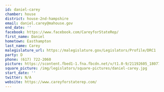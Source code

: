 ```yaml
---
id: daniel-carey
chamber: house
district: house-2nd-hampshire
email: daniel.carey@mahouse.gov
end_date: ''
facebook: https://www.facebook.com/CareyforStateRep/
first_name: Daniel
hometown: Easthampton
last_name: Carey
malegislature_url: https://malegislature.gov/Legislators/Profile/DRC1
party: D
phone: (617) 722-2060
picture: https://scontent.fbed1-1.fna.fbcdn.net/v/t1.0-9/21192605_1807732429256957_3727822782104201992_n.jpg?_nc_cat=105&_nc_ht=scontent.fbed1-1.fna&oh=071425562832e163658c310947211650&oe=5CD8ABAC
square_picture: /img/legislators/square-pictures/daniel-carey.jpg
start_date: ''
twitter: N/A
website: https://www.careyforstaterep.com/
---
```

